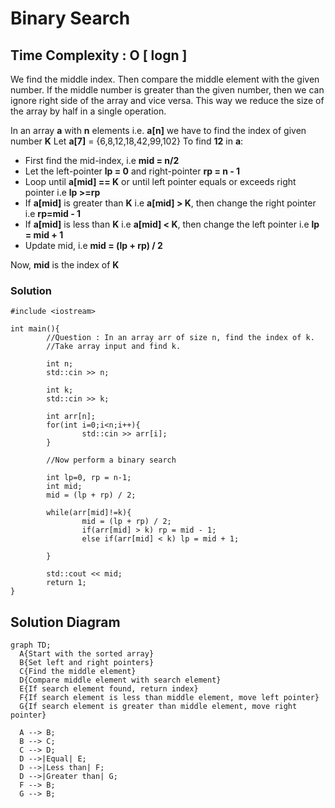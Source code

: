 # Binary Search
## Time Complexity : O [ logn ]

We find the middle index. Then compare the middle element with the given number. If the middle number is greater than the given number, then we can ignore right side of the array and vice versa.
This way we reduce the size of the array by half in a single operation.

In an array **a** with **n** elements i.e. **a[n]** we have to find the index of given number **K**
Let **a[7]** = {6,8,12,18,42,99,102}
To find **12** in **a**:
- First find the mid-index, i.e **mid = n/2**
- Let the left-pointer **lp = 0** and right-pointer **rp = n - 1**
- Loop until **a[mid] == K** or until left pointer equals or exceeds right pointer i.e **lp >=rp**
- If **a[mid]** is greater than **K** i.e **a[mid] > K**, then change the right pointer i.e **rp=mid - 1**
- If **a[mid]** is less than **K** i.e **a[mid] < K**, then change the left pointer i.e **lp = mid + 1**
- Update mid, i.e **mid = (lp + rp) / 2**

Now, **mid** is the index of **K**


### Solution


```
#include <iostream>

int main(){
        //Question : In an array arr of size n, find the index of k.
        //Take array input and find k.

        int n;
        std::cin >> n;

        int k;
        std::cin >> k;

        int arr[n];
        for(int i=0;i<n;i++){
                std::cin >> arr[i];
        }

        //Now perform a binary search

        int lp=0, rp = n-1;
        int mid;
        mid = (lp + rp) / 2;

        while(arr[mid]!=k){
                mid = (lp + rp) / 2;
                if(arr[mid] > k) rp = mid - 1;
                else if(arr[mid] < k) lp = mid + 1;

        }

        std::cout << mid;
        return 1;
}
```

## Solution Diagram

```mermaid
graph TD;
  A{Start with the sorted array}
  B{Set left and right pointers}
  C{Find the middle element}
  D{Compare middle element with search element}
  E{If search element found, return index}
  F{If search element is less than middle element, move left pointer}
  G{If search element is greater than middle element, move right pointer}
  
  A --> B;
  B --> C;
  C --> D;
  D -->|Equal| E;
  D -->|Less than| F;
  D -->|Greater than| G;
  F --> B;
  G --> B;
```
